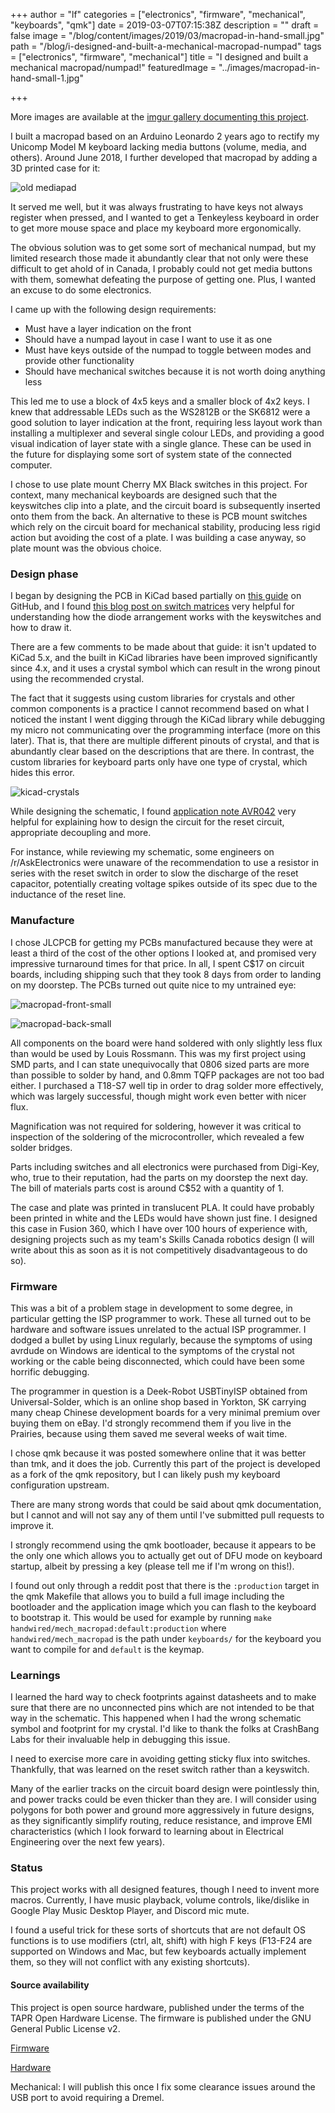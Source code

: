 +++
author = "lf"
categories = ["electronics", "firmware", "mechanical", "keyboards", "qmk"]
date = 2019-03-07T07:15:38Z
description = ""
draft = false
image = "/blog/content/images/2019/03/macropad-in-hand-small.jpg"
path = "/blog/i-designed-and-built-a-mechanical-macropad-numpad"
tags = ["electronics", "firmware", "mechanical"]
title = "I designed and built a mechanical macropad/numpad!"
featuredImage = "../images/macropad-in-hand-small-1.jpg"

+++

More images are available at the [imgur gallery documenting this project](https://imgur.com/a/aq9rSBs).

I built a macropad based on an Arduino Leonardo 2 years ago to rectify my Unicomp Model M keyboard lacking media buttons (volume, media, and others). Around June 2018, I further developed that macropad by adding a 3D printed case for it:
<!-- excerpt -->

![old mediapad](../images/aeJcTos.jpg)

It served me well, but it was always frustrating to have keys not always register when pressed, and I wanted to get a Tenkeyless keyboard in order to get more mouse space and place my keyboard more ergonomically.

The obvious solution was to get some sort of mechanical numpad, but my limited research those made it abundantly clear that not only were these difficult to get ahold of in Canada, I probably could not get media buttons with them, somewhat defeating the purpose of getting one. Plus, I wanted an excuse to do some electronics.

I came up with the following design requirements:
- Must have a layer indication on the front
- Should have a numpad layout in case I want to use it as one
- Must have keys outside of the numpad to toggle between modes and provide other functionality
- Should have mechanical switches because it is not worth doing anything less

This led me to use a block of 4x5 keys and a smaller block of 4x2 keys. I knew that addressable LEDs such as the WS2812B or the SK6812 were a good solution to layer indication at the front, requiring less layout work than installing a multiplexer and several single colour LEDs, and providing a good visual indication of layer state with a single glance. These can be used in the future for displaying some sort of system state of the connected computer.

I chose to use plate mount Cherry MX Black switches in this project. For context, many mechanical keyboards are designed such that the keyswitches clip into a plate, and the circuit board is subsequently inserted onto them from the back. An alternative to these is PCB mount switches which rely on the circuit board for mechanical stability, producing less rigid action but avoiding the cost of a plate. I was building a case anyway, so plate mount was the obvious choice.

### Design phase

I began by designing the PCB in KiCad based partially on [this guide](https://github.com/ruiqimao/keyboard-pcb-guide) on GitHub, and I found [this blog post on switch matrices](http://blog.komar.be/how-to-make-a-keyboard-the-matrix/) very helpful for understanding how the diode arrangement works with the keyswitches and how to draw it.

There are a few comments to be made about that guide: it isn't updated to KiCad 5.x, and the built in KiCad libraries have been improved significantly since 4.x, and it uses a crystal symbol which can result in the wrong pinout using the recommended crystal.

The fact that it suggests using custom libraries for crystals and other common components is a practice I cannot recommend based on what I noticed the instant I went digging through the KiCad library while debugging my micro not communicating over the programming interface (more on this later). That is, that there are multiple different pinouts of crystal, and that is abundantly clear based on the descriptions that are there. In contrast, the custom libraries for keyboard parts only have one type of crystal, which hides this error.

![kicad-crystals](../images/kicad-crystals.png)

While designing the schematic, I found [application note AVR042](http://ww1.microchip.com/downloads/en/appnotes/atmel-2521-avr-hardware-design-considerations_applicationnote_avr042.pdf) very helpful for explaining how to design the circuit for the reset circuit, appropriate decoupling and more.

For instance, while reviewing my schematic, some engineers on /r/AskElectronics were unaware of the recommendation to use a resistor in series with the reset switch in order to slow the discharge of the reset capacitor, potentially creating voltage spikes outside of its spec due to the inductance of the reset line.

### Manufacture

I chose JLCPCB for getting my PCBs manufactured because they were at least a third of the cost of the other options I looked at, and promised very impressive turnaround times for that price. In all, I spent C$17 on circuit boards, including shipping such that they took 8 days from order to landing on my doorstep. The PCBs turned out quite nice to my untrained eye:

![macropad-front-small](../images/macropad-front-small.jpg)

![macropad-back-small](../images/macropad-back-small.jpg)

All components on the board were hand soldered with only slightly less flux than would be used by Louis Rossmann. This was my first project using SMD parts, and I can state unequivocally that 0806 sized parts are more than possible to solder by hand, and 0.8mm TQFP packages are not too bad either. I purchased a T18-S7 well tip in order to drag solder more effectively, which was largely successful, though might work even better with nicer flux.

Magnification was not required for soldering, however it was critical to inspection of the soldering of the microcontroller, which revealed a few solder bridges.

Parts including switches and all electronics were purchased from Digi-Key, who, true to their reputation, had the parts on my doorstep the next day. The bill of materials parts cost is around C$52 with a quantity of 1.

The case and plate was printed in translucent PLA. It could have probably been printed in white and the LEDs would have shown just fine. I designed this case in Fusion 360, which I have over 100 hours of experience with, designing projects such as my team's Skills Canada robotics design (I will write about this as soon as it is not competitively disadvantageous to do so).

### Firmware

This was a bit of a problem stage in development to some degree, in particular getting the ISP programmer to work. These all turned out to be hardware and software issues unrelated to the actual ISP programmer. I dodged a bullet by using Linux regularly, because the symptoms of using avrdude on Windows are identical to the symptoms of the crystal not working or the cable being disconnected, which could have been some horrific debugging.

The programmer in question is a Deek-Robot USBTinyISP obtained from Universal-Solder, which is an online shop based in Yorkton, SK carrying many cheap Chinese development boards for a very minimal premium over buying them on eBay. I'd strongly recommend them if you live in the Prairies, because using them saved me several weeks of wait time.

I chose qmk because it was posted somewhere online that it was better than tmk, and it does the job. Currently this part of the project is developed as a fork of the qmk repository, but I can likely push my keyboard configuration upstream.

There are many strong words that could be said about qmk documentation, but I cannot and will not say any of them until I've submitted pull requests to improve it.

I strongly recommend using the qmk bootloader, because it appears to be the only one which allows you to actually get out of DFU mode on keyboard startup, albeit by pressing a key (please tell me if I'm wrong on this!).

I found out only through a reddit post that there is the `:production` target in the qmk Makefile that allows you to build a full image including the bootloader and the application image which you can flash to the keyboard to bootstrap it. This would be used for example by running `make handwired/mech_macropad:default:production` where `handwired/mech_macropad` is the path under `keyboards/` for the keyboard you want to compile for and `default` is the keymap.

### Learnings

I learned the hard way to check footprints against datasheets and to make sure that there are no unconnected pins which are not intended to be that way in the schematic. This happened when I had the wrong schematic symbol and footprint for my crystal. I'd like to thank the folks at CrashBang Labs for their invaluable help in debugging this issue.

I need to exercise more care in avoiding getting sticky flux into switches. Thankfully, that was learned on the reset switch rather than a keyswitch.

Many of the earlier tracks on the circuit board design were pointlessly thin, and power tracks could be even thicker than they are. I will consider using polygons for both power and ground more aggressively in future designs, as they significantly simplify routing, reduce resistance, and improve EMI characteristics (which I look forward to learning about in Electrical Engineering over the next few years).

### Status

This project works with all designed features, though I need to invent more macros. Currently, I have music playback, volume controls, like/dislike in Google Play Music Desktop Player, and Discord mic mute.

I found a useful trick for these sorts of shortcuts that are not default OS functions is to use modifiers (ctrl, alt, shift) with high F keys (F13-F24 are supported on Windows and Mac, but few keyboards actually implement them, so they will not conflict with any existing shortcuts).

#### Source availability

This project is open source hardware, published under the terms of the TAPR Open Hardware License. The firmware is published under the GNU General Public License v2.

[Firmware](https://github.com/lf-/qmk_firmware)

[Hardware](https://github.com/lf-/reality/tree/master/mechanical-macropad)

Mechanical: I will publish this once I fix some clearance issues around the USB port to avoid requiring a Dremel.

